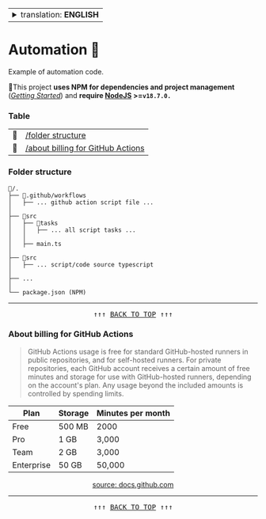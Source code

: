 <table>
 <tr>
   <td>
     <details>
      <summary>translation: <b>ENGLISH</b></summary><br/>
      <input type="checkbox" checked />
      <a href="https://github.com/tmslpm/automation" title="click to translate into EN" alt="click to translate into English"><pre>☑️ ENGLISH</pre></a>
      <a href="https://github.com/tmslpm-fr/automation" title="click to translate into FR" alt="click to translate into French"><pre>🔲 FRENCH</pre></a>
    </details>
   </td>
 </tr>
</table>

# Automation 🚀

Example of automation code.
 
🚦This project **uses NPM for dependencies and project management** ([*Getting Started*](https://docs.npmjs.com/getting-started)) and **require [NodeJS](https://nodejs.org/fr) >=`v18.7.0.`**

### Table
 
|  |  |
|--|--|
| 🚀 | [/folder structure](#folder-structure) |
| 🚀 | [/about billing for GitHub Actions](#about-billing-for-github-actions) |

### Folder structure

```
📂/. 
├── 📂.github/workflows
│   ├── ... github action script file ...
│
├── 📂src  
│   ├── 📂tasks
│   │   ├── ... all script tasks ...
│   │
│   ├── main.ts
│
├── 📂src
│   ├── ... script/code source typescript
│ 
├── ...
│
└── package.json (NPM)
``` 

-----------------
<pre align=center>↑↑↑ <a href="#automation" title="click to scroll up" alt="click to scroll up">BACK TO TOP</a> ↑↑↑</pre>

### About billing for GitHub Actions

> GitHub Actions usage is free for standard GitHub-hosted runners in public repositories, and for self-hosted runners. For private repositories, each GitHub account receives a certain amount of free minutes and storage for use with GitHub-hosted runners, depending on the account's plan. Any usage beyond the included amounts is controlled by spending limits.

<div align=center> 

| Plan       | Storage | Minutes per month |
|------------|---------|-------------------|
| Free       | 500 MB  | 2000              |
| Pro        | 1 GB    | 3,000             | 
| Team       | 2 GB    | 3,000             |
| Enterprise | 50 GB   | 50,000            | 

[source: docs.github.com](https://docs.github.com/en/billing/managing-billing-for-github-actions/about-billing-for-github-actions)

</div>

-----------------
<pre align=center>↑↑↑ <a href="#automation" title="click to scroll up" alt="click to scroll up">BACK TO TOP</a> ↑↑↑</pre>
